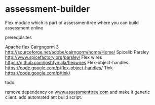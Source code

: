 assessment-builder
==================

Flex module which is part of assessmenttree where you can build assessment online

prerequisites

Apache flex 
Cairgngorm 3 http://sourceforge.net/adobe/cairngorm/home/Home/
Spicelib Parsley http://www.spicefactory.org/parsley/
Flex wires https://github.com/joshtynjala/flexwires
Flex-object-handles https://code.google.com/p/flex-object-handles/
Tink https://code.google.com/p/tink/

todo

remove dependency on www.assessmenttree.com and make it generic client.
add automated ant build script.